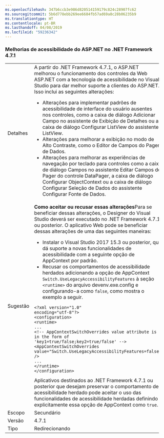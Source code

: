 ```yaml
---
ms.openlocfilehash: 347b6ccb3e986d820514159179c824c28907fc62
ms.sourcegitcommit: 5b6d778ebb269ee6684fb57ad69a8c28b06235b9
ms.translationtype: HT
ms.contentlocale: pt-BR
ms.lasthandoff: 04/08/2019
ms.locfileid: "59236342"
---
```

### <a name="aspnet-accessibility-improvements-in-net-framework-471"></a>Melhorias de acessibilidade do ASP.NET no .NET Framework 4.7.1

|   |   |
|---|---|
|Detalhes|A partir do .NET Framework 4.7.1, o ASP.NET melhorou o funcionamento dos controles da Web ASP.NET com a tecnologia de acessibilidade no Visual Studio para dar melhor suporte a clientes do ASP.NET.  Isso inclui as seguintes alterações:<ul><li>Alterações para implementar padrões de acessibilidade de interface do usuário ausentes nos controles, como a caixa de diálogo Adicionar Campo no assistente de Exibição de Detalhes ou a caixa de diálogo Configurar ListView do assistente ListView.</li><li>Alterações para melhorar a exibição no modo de Alto Contraste, como o Editor de Campos do Pager de Dados.</li><li>Alterações para melhorar as experiências de navegação por teclado para controles como a caixa de diálogo Campos no assistente Editar Campos do Pager do controle DataPager, a caixa de diálogo Configurar ObjectContext ou a caixa de diálogo Configurar Seleção de Dados do assistente Configurar Fonte de Dados.</li></ul>|
|Sugestão|<strong>Como aceitar ou recusar essas alterações</strong>Para se beneficiar dessas alterações, o Designer do Visual Studio deverá ser executado no .NET Framework 4.7.1 ou posterior. O aplicativo Web pode se beneficiar dessas alterações de uma das seguintes maneiras:<ul><li>Instalar o Visual Studio 2017 15.3 ou posterior, que dá suporte a novas funcionalidades de acessibilidade com a seguinte opção de AppContext por padrão.</li><li>Recusar os comportamentos de acessibilidade herdados adicionando a opção de AppContext <code>Switch.UseLegacyAccessibilityFeatures</code> à seção <code>&lt;runtime&gt;</code> do arquivo devenv.exe.config e configurando-a como <code>false</code>, como mostra o exemplo a seguir.</li></ul><pre><code class="lang-xml">&lt;?xml version=&quot;1.0&quot; encoding=&quot;utf-8&quot;?&gt;&#13;&#10;&lt;configuration&gt;&#13;&#10;&lt;runtime&gt;&#13;&#10;...&#13;&#10;&lt;!-- AppContextSwitchOverrides value attribute is in the form of &#39;key1=true/false;key2=true/false&#39;  --&gt;&#13;&#10;&lt;AppContextSwitchOverrides value=&quot;Switch.UseLegacyAccessibilityFeatures=false&quot; /&gt;&#13;&#10;...&#13;&#10;&lt;/runtime&gt;&#13;&#10;&lt;/configuration&gt;&#13;&#10;</code></pre>Aplicativos destinados ao .NET Framework 4.7.1 ou posterior que desejam preservar o comportamento de acessibilidade herdado pode aceitar o uso das funcionalidades de acessibilidade herdadas definindo explicitamente essa opção de AppContext como <code>true</code>.|
|Escopo|Secundário|
|Versão|4.7.1|
|Tipo|Redirecionando|

